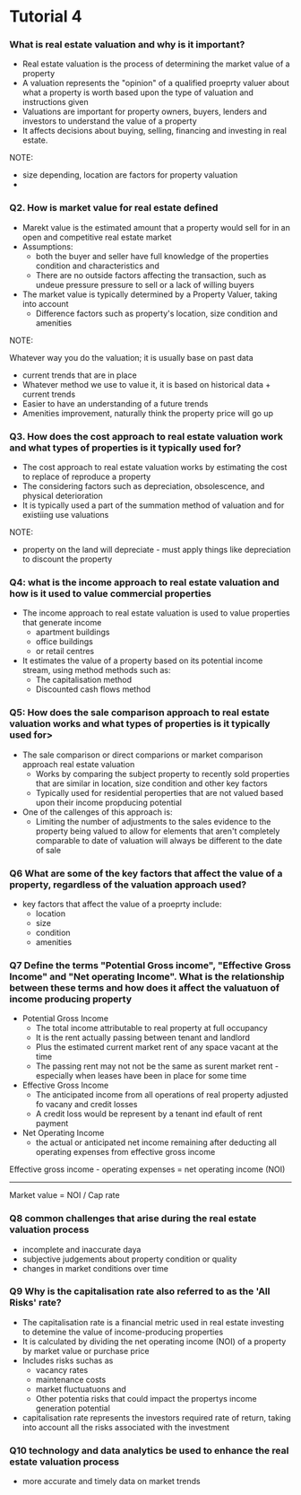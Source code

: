 # Tutorial 4


### What is real estate valuation and why is it important?
- Real estate valuation is the process of determining the market value of a property
- A valuation represents the "opinion" of a qualified proeprty valuer about what a property is worth based upon the type of valuation and instructions given
- Valuations are important for property owners, buyers, lenders and investors to understand the value of a property
- It affects decisions about buying, selling, financing and investing in real estate.

NOTE:
- size depending, location are factors for property valuation
- 

### Q2. How is market value for real estate defined
- Marekt value is the estimated amount that a property would sell for in an open and competitive real estate market
- Assumptions:
  - both the buyer and seller have full knowledge of the properties condition and characteristics and
  - There are no outside factors affecting the transaction, such as undeue pressure pressure to sell or a lack of willing buyers
- The market value is typically determined by a Property Valuer, taking into account
  - Difference factors such as property's location, size condition and amenities

NOTE:

Whatever way you do the valuation; it is usually base on past data
- current trends that are in place
- Whatever method we use to value it, it is based on historical data + current trends
- Easier to have an understanding of a future trends
- Amenities improvement, naturally think the property price will go up


### Q3. How does the cost approach to real estate valuation work and what types of properties is it typically used for?
- The cost approach to real estate valuation works by estimating the cost to replace of reproduce a property
- The considering factors such as depreciation, obsolescence, and physical deterioration
- It is typically used a part of the summation method of valuation and for existiing use valuations

NOTE:
- property on the land will depreciate - must apply things like depreciation to discount the property 

### Q4: what is the income approach to real estate valuation and how is it used to value commercial properties
- The income approach to real estate valuation is used to value properties that generate income
  - apartment buildings
  - office buildings
  - or retail centres
- It estimates the value of a property based on its potential income stream, using method methods such as:
  - The capitalisation method
  - Discounted cash flows method


### Q5: How does the sale comparison approach to real estate valuation works and what types of properties is it typically used for>
- The sale comparison or direct comparions or market comparison approach real estate valuation
  - Works by comparing the subject property to recently sold properties that are similar in location, size condition and other key factors
  - Typically used for residential peroperties that are not valued based upon their income propducing potential
- One of the callenges of this approach is:
  - Limiting the number of adjustments to the sales evidence to the property being valued to allow for elements that aren't completely comparable to date of valuation will always be different to the date of sale

### Q6 What are some of the key factors that affect the value of a property, regardless of the valuation approach used?
- key factors that affect the value of a proeprty include:
  - location 
  - size 
  - condition
  - amenities

### Q7 Define the terms "Potential Gross income", "Effective Gross Income" and "Net operating Income". What is the relationship between these terms and how does it affect the valuatuon of income producing property
- Potential Gross Income
  - The total income attributable to real property at full occupancy
  - It is the rent actually passing between tenant and landlord
  - Plus the estimated current market rent of any space vacant at the time
  - The passing rent may not not be the same as surent market rent - especially when leases have been in place for some time
- Effective Gross Income
  - The anticipated income from all operations of real property adjusted fo vacany and credit losses
  - A credit loss would be represent by a tenant ind efault of rent payment
- Net Operating Income
  - the actual or anticipated net income remaining after deducting all operating expenses from effective gross income


Effective gross income - operating expenses = net operating income (NOI)

---
Market value = NOI / Cap rate


### Q8 common challenges that arise during the real estate valuation process
- incomplete and inaccurate daya
- subjective judgements about property condition or quality
- changes in market conditions over time

### Q9 Why is the capitalisation rate also referred to as the 'All Risks' rate?
- The capitalisation rate is a financial metric used in real estate investing to detemine the value of income-producing properties
- It is calculated by dividing the net operating income (NOI) of a property by market value or purchase price
- Includes risks suchas as
  - vacancy rates
  - maintenance costs
  - market fluctuatuons and
  - Other potentia risks that could impact the propertys income generation potential
- capitalisation rate represents the investors required rate of return, taking into account all the risks associated with the investment

### Q10 technology and data analytics be used to enhance the real estate valuation process
- more accurate and timely data on market trends

